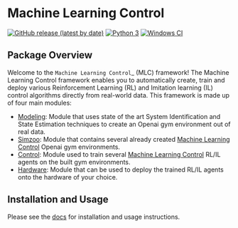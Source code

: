 # Machine Learning Control

[![GitHub release (latest by date)](https://img.shields.io/github/v/release/rickstaa/machine-learning-control)](https://github.com/rickstaa/panda-autograsp/releases)
[![Python 3](https://img.shields.io/badge/Python-3.8%20%7C%203.7%20%7C%203.6%20%7C%203.5%20-green)](https://www.python.org/)
[![Windows CI](https://github.com/rickstaa/machine-learning-control/workflows/MLC%20CI/badge.svg)](https://github.com/rickstaa/machine-learning-control/actions?query=workflow%3A%22MLC+CI%22)

## Package Overview

Welcome to the `Machine Learning Control`_ (MLC) framework! The Machine Learning Control framework enables
you to automatically create, train and deploy various Reinforcement Learning (RL) and
Imitation learning (IL) control algorithms directly from real-world data. This framework
is made up of four main modules:

* [Modeling](./machine_learning_control/modeling): Module that uses state of the art System Identification and State Estimation techniques to create an Openai gym environment out of real data.
* [Simzoo](https://github.com/rickstaa/simzoo): Module that contains several already created [Machine Learning Control](https://rickstaa.github.io/machine-learning-control/simzoo/simzoo.html) Openai gym environments.
* [Control](./machine_learning_control/control): Module used to train several [Machine Learning Control](https://rickstaa.github.io/machine-learning-control/control/control.html) RL/IL agents on the built gym environments.
* [Hardware](./machine_learning_control/hardware): Module that can be used to deploy the trained RL/IL agents onto the hardware of your choice.


## Installation and Usage

Please see the [docs](https://rickstaa.github.io/machine-learning-control/) for installation and usage instructions.
